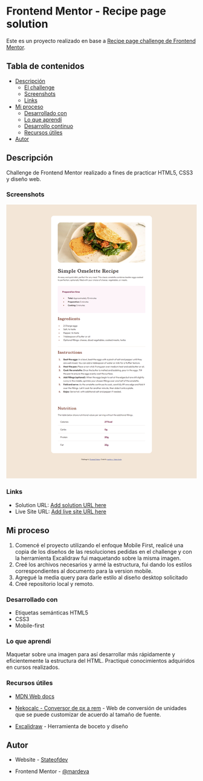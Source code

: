 # Frontend Mentor - Recipe page solution

Este es un proyecto realizado en base a [Recipe page challenge de Frontend Mentor](https://www.frontendmentor.io/challenges/recipe-page-KiTsR8QQKm). 

## Tabla de contenidos

- [Descripción](#Descripción)
  - [El challenge](#El-challenge)
  - [Screenshots](#Screenshots)
  - [Links](#Links)
- [Mi proceso](#mi-proceso)
  - [Desarrollado con](#Desarrollado-con)
  - [Lo que aprendí](#Lo-que-aprendí)
  - [Desarrollo continuo](#Desarrollo-continuo)
  - [Recursos útiles](#Recursos-útiles)
- [Autor](#autor)

## Descripción

Challenge de Frontend Mentor realizado a fines de practicar HTML5, CSS3 y diseño web.

### Screenshots

![Solution Web Design](<webdesing - readme-1.jpg>)

### Links

- Solution URL: [Add solution URL here](https://your-solution-url.com)
- Live Site URL: [Add live site URL here](https://your-live-site-url.com)

## Mi proceso

1. Comencé el proyecto utilizando el enfoque Mobile First, realicé una copia de los diseños de las resoluciones pedidas en el challenge y con la herramienta Excalidraw fui maquetando sobre la misma imagen.
2. Creé los archivos necesarios y armé la estructura, fui dando los estilos correspondientes al documento para la version mobile. 
3. Agregué la media query para darle estilo al diseño desktop solicitado
4. Creé repositorio local y remoto.

### Desarrollado con

- Etiquetas semánticas HTML5
- CSS3 
- Mobile-first

### Lo que aprendí

Maquetar sobre una imagen para así desarrollar más rápidamente y eficientemente la estructura del HTML.
Practiqué conocimientos adquiridos en cursos realizados.

### Recursos útiles

- [MDN Web docs](https://developer.mozilla.org/es/)

- [Nekocalc - Conversor de px a rem](https://nekocalc.com/es/px-a-rem-conversor) - Web de conversión de unidades que se puede customizar de acuerdo al tamaño de fuente.

- [Excalidraw](https://excalidraw.com/) - Herramienta de boceto y diseño

## Autor

- Website - [Stateofdev](https://stateofdev.com.ar)

- Frontend Mentor - [@mardeva](https://www.frontendmentor.io/profile/mardeva)





